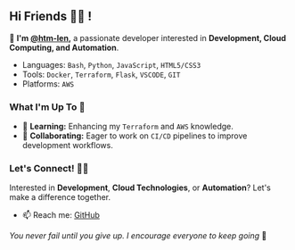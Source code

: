 ## Hi Friends 👋🏿 ! 

  🔹 **I'm [@htm-len](https://github.com/htm-len),** a passionate developer interested in **Development, Cloud Computing, and Automation**.

* Languages:  `Bash`, `Python`, `JavaScript`, `HTML5/CSS3`
* Tools: `Docker`, `Terraform`, `Flask`, `VSCODE`, `GIT`
* Platforms: `AWS`

### What I'm Up To 🚀

- 🌱 **Learning:** Enhancing my ``Terraform`` and ``AWS`` knowledge.
- 💞️ **Collaborating:** Eager to work on ``CI/CD`` pipelines to improve development workflows.

### Let's Connect! 🤝🏿

Interested in **Development**, **Cloud Technologies**, or **Automation**? Let's make a difference together.

- 📫 Reach me: [GitHub](https://github.com/htm-len)

*You never fail until you give up. I encourage everyone to keep going* 🍊





<!---
htm-len/htm-len is a ✨ special ✨ repository because its `README.md` (this file) appears on your GitHub profile.
You can click the Preview link to take a look at your changes.
--->

